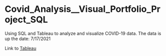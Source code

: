 # Covid_Analysis__Visual_Portfolio_Project_SQL
 Using SQL and Tableau to analyze and visualize COVID-19 data. The data is up the date: 7/17/2021
 
 Link to [Tableau](https://public.tableau.com/app/profile/wyatt1368/viz/COVIDDeathAnalysisGlobalNumbersDashboard/Dashboard1)
